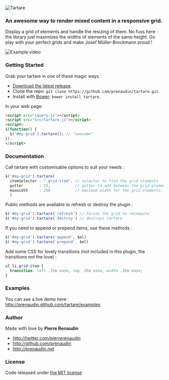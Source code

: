 ![Tartare](https://raw.github.com/prenaudin/tartare/master/examples/assets/tartare-logo.png)
### An awesome way to render mixed content in a responsive grid.

Display a grid of elements and handle the resizing of them.
No fuss here :
the library just maximizes the widths of elements of the same height.
Go play with your perfect grids and make Josef Müller-Brockmann proud !

![Example video](https://raw.github.com/prenaudin/tartare/master/examples/assets/tartare-example-video.gif)

### Getting Started

Grab your tartare in one of these magic ways :
- [Download the latest release](https://raw.github.com/prenaudin/tartare/master/src/tartare.js).
- Clone the repo: `git clone https://github.com/prenaudin/tartare.git`.
- Install with [Bower](http://bower.io): `bower install tartare`.


In your web page:
```html
<script src="jquery.js"></script>
<script src="src/tartare.js"></script>
<script>
$(function() {
  $('#my-grid').tartare(); // "awesome"
});
</script>
```

### Documentation
Call tartare with customisable options to suit your needs :
```javascript
$('#my-grid').tartare(
  itemSelector : ".grid-item", // selector to find the grid elements  
  gutter       : 15,           // gutter to add between the grid elements, in pixels
  maxwidth     : 250           // maximum width for the grid elements, in pixels
  )
```

Public methods are available to refresh or destroy the plugin :
```javascript
$('#my-grid').tartare('refresh') // forces the grid to recompute
$('#my-grid').tartare('destroy') // destroys tartare
```

If you need to append or prepend items, use these methods :
```javascript
$('#my-grid').tartare('append', $el)
$('#my-grid').tartare('prepend', $el)
```

Add some CSS for lovely transitions (not included in this plugin, the transitions not the love) :
```css
ul li.grid-item {
  transition: left .35s ease, top .35s ease, width .35s ease;
}
```

### Examples
You can see a live demo here : <http://prenaudin.github.com/tartare/examples>

### Author
Made with love by **Pierre Renaudin**
- <http://twitter.com/pierrerenaudin>
- <http://github.com/prenaudin>
- <http://prenaudin.net>

### License
Code released under [the MIT license](LICENSE)
